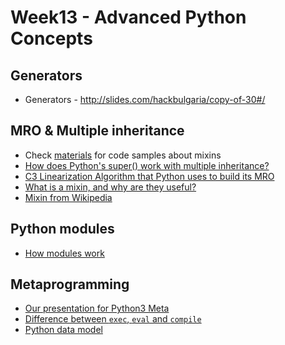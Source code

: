 # Week13 - Advanced Python Concepts

## Generators

* Generators - <http://slides.com/hackbulgaria/copy-of-30#/>

## MRO & Multiple inheritance

* Check [materials](materials/) for code samples about mixins
* [How does Python's super() work with multiple inheritance?](http://stackoverflow.com/questions/3277367/how-does-pythons-super-work-with-multiple-inheritance)
* [C3 Linearization Algorithm that Python uses to build its MRO](https://en.wikipedia.org/wiki/C3_linearization)
* [What is a mixin, and why are they useful?](http://stackoverflow.com/questions/533631/what-is-a-mixin-and-why-are-they-useful)
* [Mixin from Wikipedia](https://en.wikipedia.org/wiki/Mixin)

## Python modules

* [How modules work](https://docs.python.org/3/tutorial/modules.html)

## Metaprogramming

* [Our presentation for Python3 Meta](http://slides.com/hackbulgaria/python3-meta)
* [Difference between `exec`, `eval` and `compile`](http://stackoverflow.com/questions/2220699/whats-the-difference-between-eval-exec-and-compile-in-python)
* [Python data model](https://docs.python.org/3.5/reference/datamodel.html)

